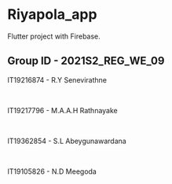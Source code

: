 # Riyapola_app

Flutter project with Firebase.

## Group ID - 2021S2_REG_WE_09 

<p>IT19216874 - R.Y Senevirathne<p> </br>
<p>IT19217796 - M.A.A.H Rathnayake<p> </br>
<p>IT19362854 - S.L Abeygunawardana<p> </br>
<p>IT19105826 - N.D Meegoda<p> </br>

